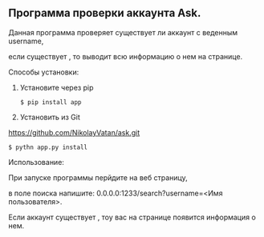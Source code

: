 ## Программа проверки аккаунта Ask.
Данная программа проверяет существует ли аккаунт с веденным username,


если существует , то выводит всю информацию о нем на странице.


Способы установки:


1. Установите через pip


	```$ pip install app``` 


2. Установить из Git


https://github.com/NikolayVatan/ask.git


	$ pythn app.py install 


Использование:


При запуске программы перйдите на веб страницу,


в поле поиска напишите: 0.0.0.0:1233/search?username=<Имя пользователя>.


Если аккаунт существует , тоу вас на странице появится информация о нем.

